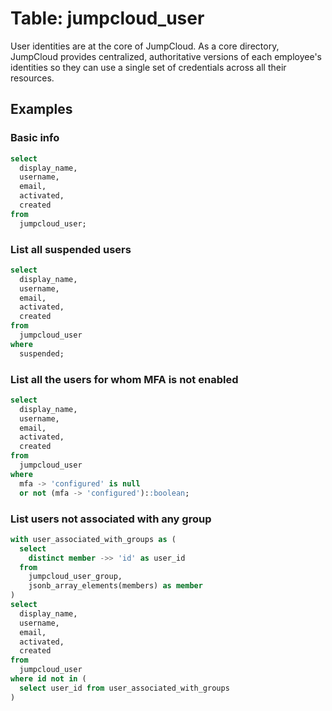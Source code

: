 # Table: jumpcloud_user

User identities are at the core of JumpCloud. As a core directory, JumpCloud provides centralized, authoritative versions of each employee's identities so they can use a single set of credentials across all their resources.

## Examples

### Basic info

```sql
select
  display_name,
  username,
  email,
  activated,
  created
from
  jumpcloud_user;
```

### List all suspended users

```sql
select
  display_name,
  username,
  email,
  activated,
  created
from
  jumpcloud_user
where
  suspended;
```

### List all the users for whom MFA is not enabled

```sql
select
  display_name,
  username,
  email,
  activated,
  created
from
  jumpcloud_user
where
  mfa -> 'configured' is null
  or not (mfa -> 'configured')::boolean;
```

### List users not associated with any group

```sql
with user_associated_with_groups as (
  select
    distinct member ->> 'id' as user_id
  from
    jumpcloud_user_group,
    jsonb_array_elements(members) as member
)
select
  display_name,
  username,
  email,
  activated,
  created
from
  jumpcloud_user
where id not in (
  select user_id from user_associated_with_groups
)
```
